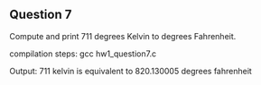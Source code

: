 ## Question 7

Compute and print 711 degrees Kelvin to degrees Fahrenheit.

compilation steps:
gcc hw1_question7.c

Output:
711 kelvin is equivalent to 820.130005 degrees fahrenheit
